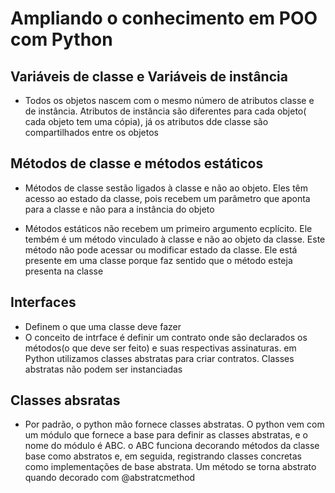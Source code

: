 #  Ampliando o conhecimento em POO com Python
## Variáveis de classe e Variáveis de instância
- Todos os objetos nascem com o mesmo número de atributos classe e de instância. Atributos de instância são diferentes para cada objeto( cada objeto tem uma cópia), já os atributos dde classe são compartilhados entre os objetos

## Métodos de classe e métodos estáticos
- Métodos de classe sestão ligados à classe e não ao objeto. Eles têm acesso ao estado da classe, pois recebem um parâmetro que aponta para a classe e não para a instância do objeto

- Métodos estáticos não recebem um primeiro argumento ecplícito. Ele tembém é um método vinculado à classe e não ao objeto da classe. Este método não pode acessar ou modificar estado da classe. Ele está presente em uma classe porque faz sentido que o método esteja presenta na classe

## Interfaces
- Definem o que uma classe deve fazer
- O conceito de intrface é definir um contrato onde são declarados os métodos(o que deve ser feito) e suas respectivas assinaturas. em Python utilizamos classes abstratas para criar contratos. Classes abstratas não podem ser instanciadas

## Classes absratas
- Por padrão, o python mão fornece classes abstratas. O python vem com um módulo que fornece a base para definir as classes abstratas, e o nome do módulo é ABC. o ABC funciona decorando métodos da classe base como abstratos e, em seguida, registrando classes concretas como implementações de base abstrata.  Um método se torna abstrato quando decorado com @abstratcmethod

